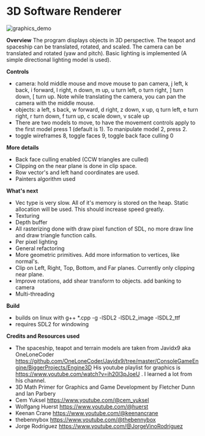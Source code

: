 # 3D Software Renderer

![graphics_demo](https://github.com/user-attachments/assets/25486ebc-72e5-484a-a86f-6cbeb0416f93)


**Overview**
The program displays objects in 3D perspective.  The teapot and spaceship can be translated, rotated, and scaled. The camera can be translated and rotated (yaw and pitch). Basic lighting is implemented (A simple directional lighting model is used). 

**Controls**
- camera: hold middle mouse and move mouse to pan camera, j left, k back, i forward, l right, n down, m up, u turn left, o turn right, ] turn down, [ turn up. Note while translating the camera, you can pan the camera with the middle mouse.
- objects: a left, s back, w forward, d right, z down, x up, q turn left, e turn right, r turn down, f turn up, c scale down, v scale up
- There are two models to move, to have the movement controls apply to the first model press 1 (default is 1). To manipulate model 2, press 2.
- toggle wireframes 8, toggle faces 9, toggle back face culling 0

**More details**
- Back face culling enabled (CCW triangles are culled)
- Clipping on the near plane is done in clip space.
- Row vector's and left hand coordinates are used.
- Painters algorithm used

**What's next**
- Vec type is very slow. All of it's memory is stored on the heap. Static allocation will be used. This should increase speed greatly.
- Texturing
- Depth buffer
- All rasterizing done with draw pixel function of SDL, no more draw line and draw triangle function calls.
- Per pixel lighting
- General refactoring
- More geometric primitives. Add more information to vertices, like normal's.
- Clip on Left, Right, Top, Bottom, and Far planes. Currently only clipping near plane.
- Improve rotations, add shear transform to objects. add banking to camera
- Multi-threading

**Build**
- builds on linux with g++ *.cpp -g -lSDL2 -lSDL2_image -lSDL2_ttf
- requires SDL2 for windowing

**Credits and Resources used**
- The spaceship, teapot and terrain models are taken from Javidx9 aka OneLoneCoder https://github.com/OneLoneCoder/Javidx9/tree/master/ConsoleGameEngine/BiggerProjects/Engine3D
His youtube playlist for graphics is https://www.youtube.com/watch?v=ih20l3pJoeU . I learned a lot from his channel.
- 3D Math Primer for Graphics and Game Development by Fletcher Dunn and Ian Parbery
- Cem Yuksel https://www.youtube.com/@cem_yuksel
- Wolfgang Huerst https://www.youtube.com/@huerst
- Keenan Crane https://www.youtube.com/@keenancrane
- thebennybox https://www.youtube.com/@thebennybox
- Jorge Rodriguez https://www.youtube.com/@JorgeVinoRodriguez
